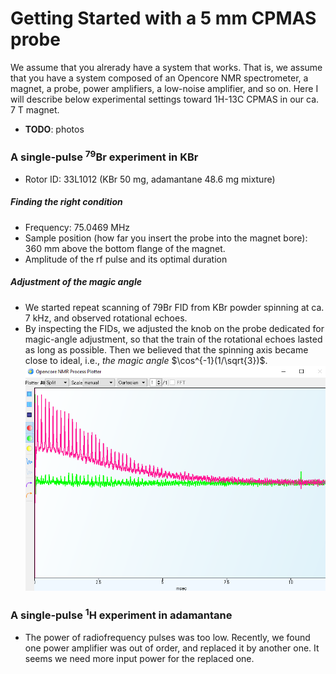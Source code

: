 # Getting Started with a 5 mm CPMAS probe

We assume that you alrerady have a system that works. That is, we assume that you have a system composed of an Opencore NMR spectrometer, a magnet, a probe, power amplifiers, a low-noise amplifier, and so on. Here I will describe below experimental settings toward 1H-13C CPMAS in our ca. 7 T magnet.

- **TODO**: photos

### A single-pulse <sup>79</sup>Br experiment in KBr
-  Rotor ID: 33L1012 (KBr 50 mg, adamantane 48.6 mg mixture)

##### Finding the right condition
- Frequency:  75.0469 MHz
- Sample position (how far you insert the probe into the magnet bore): 360 mm above the bottom flange of the magnet.
- Amplitude of the rf pulse and its optimal duration

##### Adjustment of the magic angle
- We started repeat scanning of 79Br FID from KBr powder spinning at ca. 7 kHz, and observed rotational echoes.
- By inspecting the FIDs, we adjusted the knob on the probe dedicated for magic-angle adjustment, so that the train of the rotational echoes lasted as long as possible. Then we believed that the spinning axis became close to ideal, i.e., *the magic angle* $\cos^{-1}(1/\sqrt{3})$.  
![](rotational-echoes.png)


### A single-pulse <sup>1</sup>H experiment in adamantane

- The power of radiofrequency pulses was too low. Recently, we found one power amplifier was out of order, and replaced it by another one. It seems we need more input power for the replaced one.






